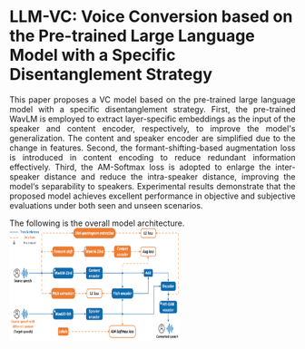 <style>
    			.image-container {
      				display: flex;
      				justify-content: center;
    				}
    			.image-container img {
      			max-width: 45%; /* 可以根据需要调整图片的最大宽度 */
      			margin-right: 10px; /* 设置图片之间的间隔 */
    				}
    			.image-caption {
    			font-size: 20px; /* 设置字号 */
    			font-weight: normal;
  					}
 			 </style>
     
# LLM-VC: Voice Conversion based on the Pre-trained Large Language Model with a Specific Disentanglement Strategy
<p align="justify"> This paper proposes a VC model based on the pre-trained large language model with a specific disentanglement strategy. First, the pre-trained WavLM is employed to extract layer-specific embeddings as the input of the speaker and content encoder, respectively, to improve the model's generalization. The content and speaker encoder are simplified due to the change in features. Second, the formant-shifting-based augmentation loss is introduced in content encoding to reduce redundant information effectively. Third, the AM-Softmax loss is adopted to enlarge the inter-speaker distance and reduce the intra-speaker distance, improving the model‘s separability to speakers. Experimental results demonstrate that the proposed model achieves excellent performance in objective and subjective evaluations under both seen and unseen scenarios.</p>

The following is the overall model architecture.
<img src="images/proposed_model_revise.png" alt="示例图片" width="300" height="200">

